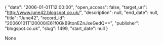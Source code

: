 {
  "date": "2006-01-01T12:00:00", 
  "open_access": false, 
  "target_url": "http://www.june42.blogspot.co.uk/", 
  "description": null, 
  "end_date": null, 
  "title": "June42", 
  "record_id": "20060101T120000/E61f0GkB9tonEZnJxeGedQ==", 
  "publisher": "blogspot.co.uk", 
  "slug": 1499, 
  "start_date": null
}

None